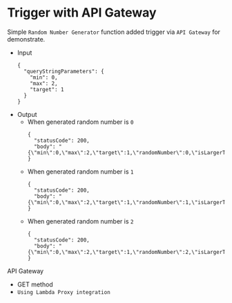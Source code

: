 # Trigger with API Gateway

Simple `Random Number Generator` function added trigger via `API Gateway` for demonstrate.
- Input
  ```
  {
    "queryStringParameters": {
      "min": 0,
      "max": 2,
      "target": 1
    }
  }
  ```
- Output
  - When generated random number is `0`
    ```
    {
      "statusCode": 200,
      "body": "{\"min\":0,\"max\":2,\"target\":1,\"randomNumber\":0,\"isLargerThanTarget\":false,\"isTarget\":false,\"isSmallerThanTarget\":true}"
    }
    ```
  - When generated random number is `1`
    ```
    {
      "statusCode": 200,
      "body": "{\"min\":0,\"max\":2,\"target\":1,\"randomNumber\":1,\"isLargerThanTarget\":false,\"isTarget\":true,\"isSmallerThanTarget\":false}"
    }
    ```
  - When generated random number is `2`
    ```
    {
      "statusCode": 200,
      "body": "{\"min\":0,\"max\":2,\"target\":1,\"randomNumber\":2,\"isLargerThanTarget\":true,\"isTarget\":false,\"isSmallerThanTarget\":false}"
    }
    ```

API Gateway
 - GET method
 - `Using Lambda Proxy integration`